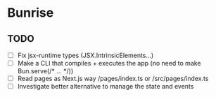 # Bunrise
## TODO

- [ ] Fix jsx-runtime types (JSX.IntrinsicElements...)
- [ ] Make a CLI that compiles + executes the app (no need to make Bun.serve(/* ... */))
- [ ] Read pages as Next.js way /pages/index.ts or /src/pages/index.ts
- [ ] Investigate better alternative to manage the state and events